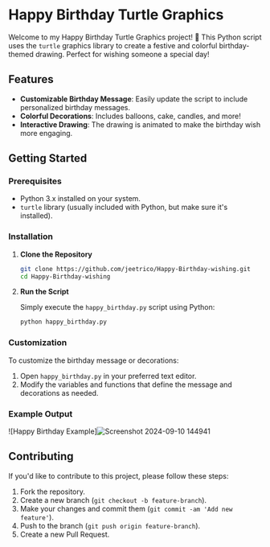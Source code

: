 # Happy Birthday Turtle Graphics

Welcome to my Happy Birthday Turtle Graphics project! 🎉 This Python script uses the `turtle` graphics library to create a festive and colorful birthday-themed drawing. Perfect for wishing someone a special day!

## Features

- **Customizable Birthday Message**: Easily update the script to include personalized birthday messages.
- **Colorful Decorations**: Includes balloons, cake, candles, and more!
- **Interactive Drawing**: The drawing is animated to make the birthday wish more engaging.

## Getting Started

### Prerequisites

- Python 3.x installed on your system.
- `turtle` library (usually included with Python, but make sure it's installed).

### Installation

1. **Clone the Repository**

   ```bash
   git clone https://github.com/jeetrico/Happy-Birthday-wishing.git
   cd Happy-Birthday-wishing
   ```

2. **Run the Script**

   Simply execute the `happy_birthday.py` script using Python:

   ```bash
   python happy_birthday.py
   ```

### Customization

To customize the birthday message or decorations:
1. Open `happy_birthday.py` in your preferred text editor.
2. Modify the variables and functions that define the message and decorations as needed.

### Example Output

![Happy Birthday Example]![Screenshot 2024-09-10 144941](https://github.com/user-attachments/assets/7a93cdcf-0e7d-435f-90f8-46c243c2b63f)

## Contributing

If you'd like to contribute to this project, please follow these steps:
1. Fork the repository.
2. Create a new branch (`git checkout -b feature-branch`).
3. Make your changes and commit them (`git commit -am 'Add new feature'`).
4. Push to the branch (`git push origin feature-branch`).
5. Create a new Pull Request.
